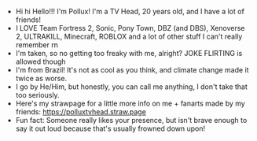 - Hi hi Hello!!! I'm Pollux! I'm a TV Head, 20 years old, and I have a lot of friends!
- I LOVE Team Fortress 2, Sonic, Pony Town, DBZ (and DBS), Xenoverse 2, ULTRAKILL, Minecraft, ROBLOX and a lot of other stuff I can't really remember rn
- I'm taken, so no getting too freaky with me, alright? JOKE FLIRTING is allowed though
- I'm from Brazil! It's not as cool as you think, and climate change made it twice as worse.
- I go by He/Him, but honestly, you can call me anything, I don't take that too seriously.
- Here's my strawpage for a little more info on me + fanarts made by my friends: https://polluxtvhead.straw.page
- Fun fact: Someone really likes your presence, but isn't brave enough to say it out loud because that's usually frowned down upon!
